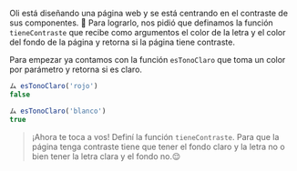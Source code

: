 Oli está diseñando una página web y se está centrando en el contraste de sus componentes. :star_struck:
Para lograrlo, nos pidió que definamos la función `tieneContraste` que recibe como argumentos el color de la letra y el color del fondo de la página y retorna si la página tiene contraste.

Para empezar ya contamos con la función `esTonoClaro` que toma un color por parámetro y retorna si es claro.

``` javascript
ム esTonoClaro('rojo')
false

ム esTonoClaro('blanco')
true
```

> ¡Ahora te toca a vos! Definí la función `tieneContraste`. Para que la página tenga contraste tiene que tener el fondo claro y la letra no o bien tener la letra clara y el fondo no.:relieved: